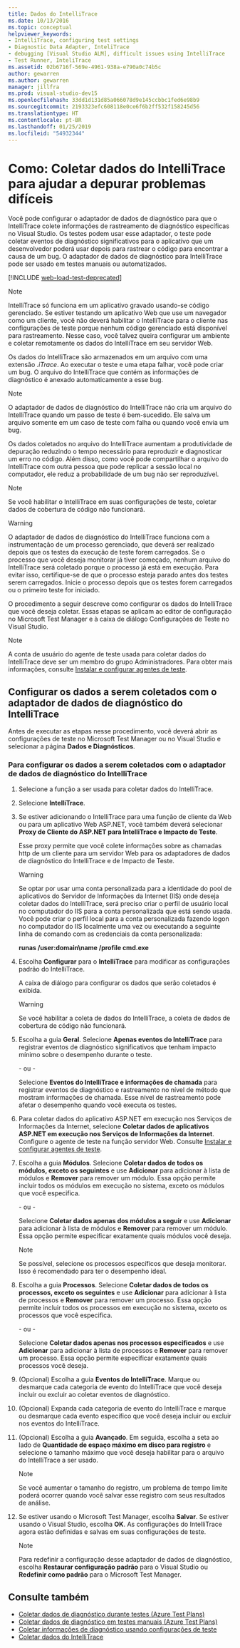 ```yaml
---
title: Dados do IntelliTrace
ms.date: 10/13/2016
ms.topic: conceptual
helpviewer_keywords:
- IntelliTrace, configuring test settings
- Diagnostic Data Adapter, InteliTrace
- debugging [Visual Studio ALM], difficult issues using IntelliTrace
- Test Runner, InteliTrace
ms.assetid: 02b6716f-569e-4961-938a-e790a0c74b5c
author: gewarren
ms.author: gewarren
manager: jillfra
ms.prod: visual-studio-dev15
ms.openlocfilehash: 33dd1d131d85a066078d9e145ccbbc1fed6e98b9
ms.sourcegitcommit: 2193323efc608118e0ce6f6b2ff532f158245d56
ms.translationtype: HT
ms.contentlocale: pt-BR
ms.lasthandoff: 01/25/2019
ms.locfileid: "54932344"
---
```

# <a name="how-to-collect-intellitrace-data-to-help-debug-difficult-issues"></a>Como: Coletar dados do IntelliTrace para ajudar a depurar problemas difíceis

Você pode configurar o adaptador de dados de diagnóstico para que o IntelliTrace colete informações de rastreamento de diagnóstico específicas no Visual Studio. Os testes podem usar esse adaptador, o teste pode coletar eventos de diagnóstico significativos para o aplicativo que um desenvolvedor poderá usar depois para rastrear o código para encontrar a causa de um bug. O adaptador de dados de diagnóstico para IntelliTrace pode ser usado em testes manuais ou automatizados.

[!INCLUDE [web-load-test-deprecated](includes/web-load-test-deprecated.md)]

> [!NOTE]
> IntelliTrace só funciona em um aplicativo gravado usando-se código gerenciado. Se estiver testando um aplicativo Web que use um navegador como um cliente, você não deverá habilitar o IntelliTrace para o cliente nas configurações de teste porque nenhum código gerenciado está disponível para rastreamento. Nesse caso, você talvez queira configurar um ambiente e coletar remotamente os dados do IntelliTrace em seu servidor Web.

Os dados do IntelliTrace são armazenados em um arquivo com uma extensão *.iTrace*. Ao executar o teste e uma etapa falhar, você pode criar um bug. O arquivo do IntelliTrace que contém as informações de diagnóstico é anexado automaticamente a esse bug.

> [!NOTE]
> O adaptador de dados de diagnóstico do IntelliTrace não cria um arquivo do IntelliTrace quando um passo de teste é bem-sucedido. Ele salva um arquivo somente em um caso de teste com falha ou quando você envia um bug.

Os dados coletados no arquivo do IntelliTrace aumentam a produtividade de depuração reduzindo o tempo necessário para reproduzir e diagnosticar um erro no código. Além disso, como você pode compartilhar o arquivo do IntelliTrace com outra pessoa que pode replicar a sessão local no computador, ele reduz a probabilidade de um bug não ser reproduzível.

> [!NOTE]
> Se você habilitar o IntelliTrace em suas configurações de teste, coletar dados de cobertura de código não funcionará.

> [!WARNING]
> O adaptador de dados de diagnóstico do IntelliTrace funciona com a instrumentação de um processo gerenciado, que deverá ser realizado depois que os testes da execução de teste forem carregados. Se o processo que você deseja monitorar já tiver começado, nenhum arquivo do IntelliTrace será coletado porque o processo já está em execução. Para evitar isso, certifique-se de que o processo esteja parado antes dos testes serem carregados. Inicie o processo depois que os testes forem carregados ou o primeiro teste for iniciado.

O procedimento a seguir descreve como configurar os dados do IntelliTrace que você deseja coletar. Essas etapas se aplicam ao editor de configuração no Microsoft Test Manager e à caixa de diálogo Configurações de Teste no Visual Studio.

> [!NOTE]
> A conta de usuário do agente de teste usada para coletar dados do IntelliTrace deve ser um membro do grupo Administradores. Para obter mais informações, consulte [Instalar e configurar agentes de teste](../test/lab-management/install-configure-test-agents.md).

## <a name="configure-the-data-to-collect-with-the-intellitrace-diagnostic-data-adapter"></a>Configurar os dados a serem coletados com o adaptador de dados de diagnóstico do IntelliTrace

Antes de executar as etapas nesse procedimento, você deverá abrir as configurações de teste no Microsoft Test Manager ou no Visual Studio e selecionar a página **Dados e Diagnósticos**.

### <a name="to-configure-the-data-to-collect-with-the-intellitrace-diagnostic-data-adapter"></a>Para configurar os dados a serem coletados com o adaptador de dados de diagnóstico do IntelliTrace

1.  Selecione a função a ser usada para coletar dados do IntelliTrace.

2.  Selecione **IntelliTrace**.

3.  Se estiver adicionando o IntelliTrace para uma função de cliente da Web ou para um aplicativo Web ASP.NET, você também deverá selecionar **Proxy de Cliente do ASP.NET para IntelliTrace e Impacto de Teste**.

     Esse proxy permite que você colete informações sobre as chamadas http de um cliente para um servidor Web para os adaptadores de dados de diagnóstico do IntelliTrace e de Impacto de Teste.

    > [!WARNING]
    > Se optar por usar uma conta personalizada para a identidade do pool de aplicativos do Servidor de Informações da Internet (IIS) onde deseja coletar dados do IntelliTrace, será preciso criar o perfil de usuário local no computador do IIS para a conta personalizada que está sendo usada. Você pode criar o perfil local para a conta personalizada fazendo logon no computador do IIS localmente uma vez ou executando a seguinte linha de comando com as credenciais da conta personalizada:
    >
    > **runas /user:domain\name /profile cmd.exe**

4.  Escolha **Configurar** para o **IntelliTrace** para modificar as configurações padrão do IntelliTrace.

     A caixa de diálogo para configurar os dados que serão coletados é exibida.

    > [!WARNING]
    > Se você habilitar a coleta de dados do IntelliTrace, a coleta de dados de cobertura de código não funcionará.

5.  Escolha a guia **Geral**. Selecione **Apenas eventos do IntelliTrace** para registrar eventos de diagnóstico significativos que tenham impacto mínimo sobre o desempenho durante o teste.

     - ou -

     Selecione **Eventos do IntelliTrace e informações de chamada** para registrar eventos de diagnóstico e rastreamento no nível de método que mostram informações de chamada. Esse nível de rastreamento pode afetar o desempenho quando você executa os testes.

6.  Para coletar dados do aplicativo ASP.NET em execução nos Serviços de Informações da Internet, selecione **Coletar dados de aplicativos ASP.NET em execução nos Serviços de Informações da Internet**. Configure o agente de teste na função servidor Web. Consulte [Instalar e configurar agentes de teste](../test/lab-management/install-configure-test-agents.md).

7.  Escolha a guia **Módulos**. Selecione **Coletar dados de todos os módulos, exceto os seguintes** e use **Adicionar** para adicionar à lista de módulos e **Remover** para remover um módulo. Essa opção permite incluir todos os módulos em execução no sistema, exceto os módulos que você especifica.

     - ou -

     Selecione **Coletar dados apenas dos módulos a seguir** e use **Adicionar** para adicionar à lista de módulos e **Remover** para remover um módulo. Essa opção permite especificar exatamente quais módulos você deseja.

    > [!NOTE]
    > Se possível, selecione os processos específicos que deseja monitorar. Isso é recomendado para ter o desempenho ideal.

8.  Escolha a guia **Processos**. Selecione **Coletar dados de todos os processos, exceto os seguintes** e use **Adicionar** para adicionar à lista de processos e **Remover** para remover um processo. Essa opção permite incluir todos os processos em execução no sistema, exceto os processos que você especifica.

     - ou -

     Selecione **Coletar dados apenas nos processos especificados** e use **Adicionar** para adicionar à lista de processos e **Remover** para remover um processo. Essa opção permite especificar exatamente quais processos você deseja.

9. (Opcional) Escolha a guia **Eventos do IntelliTrace**. Marque ou desmarque cada categoria de evento do IntelliTrace que você deseja incluir ou excluir ao coletar eventos de diagnóstico.

10. (Opcional) Expanda cada categoria de evento do IntelliTrace e marque ou desmarque cada evento específico que você deseja incluir ou excluir nos eventos do IntelliTrace.

11. (Opcional) Escolha a guia **Avançado**. Em seguida, escolha a seta ao lado de **Quantidade de espaço máximo em disco para registro** e selecione o tamanho máximo que você deseja habilitar para o arquivo do IntelliTrace a ser usado.

    > [!NOTE]
    > Se você aumentar o tamanho do registro, um problema de tempo limite poderá ocorrer quando você salvar esse registro com seus resultados de análise.

12. Se estiver usando o Microsoft Test Manager, escolha **Salvar**. Se estiver usando o Visual Studio, escolha **OK**. As configurações do IntelliTrace agora estão definidas e salvas em suas configurações de teste.

    > [!NOTE]
    > Para redefinir a configuração desse adaptador de dados de diagnóstico, escolha **Restaurar configuração padrão** para o Visual Studio ou **Redefinir como padrão** para o Microsoft Test Manager.

## <a name="see-also"></a>Consulte também

- [Coletar dados de diagnóstico durante testes (Azure Test Plans)](/azure/devops/test/collect-diagnostic-data?view=vsts)
- [Coletar dados de diagnóstico em testes manuais (Azure Test Plans)](/azure/devops/test/mtm/collect-more-diagnostic-data-in-manual-tests?view=vsts)
- [Coletar informações de diagnóstico usando configurações de teste](../test/collect-diagnostic-information-using-test-settings.md)
- [Coletar dados do IntelliTrace](../test/how-to-collect-intellitrace-data-to-help-debug-difficult-issues.md)